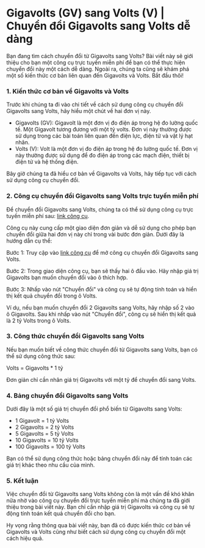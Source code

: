 Gigavolts (GV) sang Volts (V) | Chuyển đổi Gigavolts sang Volts dễ dàng
=======================================================================

Bạn đang tìm cách chuyển đổi từ Gigavolts sang Volts? Bài viết này sẽ giới thiệu cho bạn một công cụ trực tuyến miễn phí để bạn có thể thực hiện chuyển đổi này một cách dễ dàng. Ngoài ra, chúng ta cũng sẽ khám phá một số kiến thức cơ bản liên quan đến Gigavolts và Volts. Bắt đầu thôi!

### 1. Kiến thức cơ bản về Gigavolts và Volts

Trước khi chúng ta đi vào chi tiết về cách sử dụng công cụ chuyển đổi Gigavolts sang Volts, hãy hiểu một chút về hai đơn vị này.

- Gigavolts (GV): Gigavolt là một đơn vị đo điện áp trong hệ đo lường quốc tế. Một Gigavolt tương đương với một tỷ volts. Đơn vị này thường được sử dụng trong các bài toán liên quan đến điện lực, điện tử và vật lý hạt nhân.
- Volts (V): Volt là một đơn vị đo điện áp trong hệ đo lường quốc tế. Đơn vị này thường được sử dụng để đo điện áp trong các mạch điện, thiết bị điện tử và hệ thống điện.

Bây giờ chúng ta đã hiểu cơ bản về Gigavolts và Volts, hãy tiếp tục với cách sử dụng công cụ chuyển đổi.

### 2. Công cụ chuyển đổi Gigavolts sang Volts trực tuyến miễn phí

Để chuyển đổi Gigavolts sang Volts, chúng ta có thể sử dụng công cụ trực tuyến miễn phí sau: [link công cụ](https://www.onlinecalculatorsfree.com/vi/convert/gigavolts-to-volts.html).

Công cụ này cung cấp một giao diện đơn giản và dễ sử dụng cho phép bạn chuyển đổi giữa hai đơn vị này chỉ trong vài bước đơn giản. Dưới đây là hướng dẫn cụ thể:

Bước 1: Truy cập vào [link công cụ](https://www.onlinecalculatorsfree.com/vi/convert/gigavolts-to-volts.html) để mở công cụ chuyển đổi Gigavolts sang Volts.

Bước 2: Trong giao diện công cụ, bạn sẽ thấy hai ô đầu vào. Hãy nhập giá trị Gigavolts bạn muốn chuyển đổi vào ô thích hợp.

Bước 3: Nhấp vào nút "Chuyển đổi" và công cụ sẽ tự động tính toán và hiển thị kết quả chuyển đổi trong ô Volts.

Ví dụ, nếu bạn muốn chuyển đổi 2 Gigavolts sang Volts, hãy nhập số 2 vào ô Gigavolts. Sau khi nhấp vào nút "Chuyển đổi", công cụ sẽ hiển thị kết quả là 2 tỷ Volts trong ô Volts.

### 3. Công thức chuyển đổi Gigavolts sang Volts

Nếu bạn muốn biết về công thức chuyển đổi từ Gigavolts sang Volts, bạn có thể sử dụng công thức sau:

Volts = Gigavolts \* 1 tỷ

Đơn giản chỉ cần nhân giá trị Gigavolts với một tỷ để chuyển đổi sang Volts.

### 4. Bảng chuyển đổi Gigavolts sang Volts

Dưới đây là một số giá trị chuyển đổi phổ biến từ Gigavolts sang Volts:

- 1 Gigavolt = 1 tỷ Volts
- 2 Gigavolts = 2 tỷ Volts
- 5 Gigavolts = 5 tỷ Volts
- 10 Gigavolts = 10 tỷ Volts
- 100 Gigavolts = 100 tỷ Volts

Bạn có thể sử dụng công thức hoặc bảng chuyển đổi này để tính toán các giá trị khác theo nhu cầu của mình.

### 5. Kết luận

Việc chuyển đổi từ Gigavolts sang Volts không còn là một vấn đề khó khăn nữa nhờ vào công cụ chuyển đổi trực tuyến miễn phí mà chúng ta đã giới thiệu trong bài viết này. Bạn chỉ cần nhập giá trị Gigavolts và công cụ sẽ tự động tính toán kết quả chuyển đổi cho bạn.

Hy vọng rằng thông qua bài viết này, bạn đã có được kiến thức cơ bản về Gigavolts và Volts cũng như biết cách sử dụng công cụ chuyển đổi một cách hiệu quả.